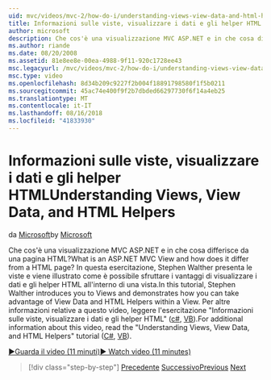 ```yaml
---
uid: mvc/videos/mvc-2/how-do-i/understanding-views-view-data-and-html-helpers
title: Informazioni sulle viste, visualizzare i dati e gli helper HTML | Microsoft Docs
author: microsoft
description: Che cos'è una visualizzazione MVC ASP.NET e in che cosa differisce da una pagina HTML? In questa esercitazione, Stephen Walther presenta le viste e viene illustrato come è possibile t...
ms.author: riande
ms.date: 08/20/2008
ms.assetid: 81e8ee8e-00ea-4988-9f11-920c1728ee43
msc.legacyurl: /mvc/videos/mvc-2/how-do-i/understanding-views-view-data-and-html-helpers
msc.type: video
ms.openlocfilehash: 8d34b209c9227f2b004f18891798580f1f5b0211
ms.sourcegitcommit: 45ac74e400f9f2b7dbded66297730f6f14a4eb25
ms.translationtype: MT
ms.contentlocale: it-IT
ms.lasthandoff: 08/16/2018
ms.locfileid: "41833930"
---
```

<a name="understanding-views-view-data-and-html-helpers"></a><span data-ttu-id="d6307-104">Informazioni sulle viste, visualizzare i dati e gli helper HTML</span><span class="sxs-lookup"><span data-stu-id="d6307-104">Understanding Views, View Data, and HTML Helpers</span></span>
====================
<span data-ttu-id="d6307-105">da [Microsoft](https://github.com/microsoft)</span><span class="sxs-lookup"><span data-stu-id="d6307-105">by [Microsoft](https://github.com/microsoft)</span></span>

<span data-ttu-id="d6307-106">Che cos'è una visualizzazione MVC ASP.NET e in che cosa differisce da una pagina HTML?</span><span class="sxs-lookup"><span data-stu-id="d6307-106">What is an ASP.NET MVC View and how does it differ from a HTML page?</span></span> <span data-ttu-id="d6307-107">In questa esercitazione, Stephen Walther presenta le viste e viene illustrato come è possibile sfruttare i vantaggi di visualizzare i dati e gli helper HTML all'interno di una vista.</span><span class="sxs-lookup"><span data-stu-id="d6307-107">In this tutorial, Stephen Walther introduces you to Views and demonstrates how you can take advantage of View Data and HTML Helpers within a View.</span></span> <span data-ttu-id="d6307-108">Per altre informazioni relative a questo video, leggere l'esercitazione "Informazioni sulle viste, visualizzare i dati e gli helper HTML" ([c#](../../../overview/older-versions-1/views/asp-net-mvc-views-overview-cs.md), [VB](../../../overview/older-versions-1/views/asp-net-mvc-views-overview-vb.md)).</span><span class="sxs-lookup"><span data-stu-id="d6307-108">For additional information about this video, read the "Understanding Views, View Data, and HTML Helpers" tutorial ([C#](../../../overview/older-versions-1/views/asp-net-mvc-views-overview-cs.md), [VB](../../../overview/older-versions-1/views/asp-net-mvc-views-overview-vb.md)).</span></span>

[<span data-ttu-id="d6307-109">&#9654;Guarda il video (11 minuti)</span><span class="sxs-lookup"><span data-stu-id="d6307-109">&#9654; Watch video (11 minutes)</span></span>](https://channel9.msdn.com/Blogs/ASP-NET-Site-Videos/understanding-views-view-data-and-html-helpers)

> [!div class="step-by-step"]
> <span data-ttu-id="d6307-110">[Precedente](understanding-controllers-controller-actions-and-action-results.md)
> [Successivo](an-introduction-to-url-routing.md)</span><span class="sxs-lookup"><span data-stu-id="d6307-110">[Previous](understanding-controllers-controller-actions-and-action-results.md)
[Next](an-introduction-to-url-routing.md)</span></span>
